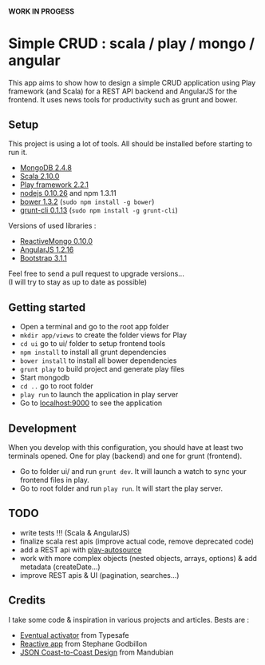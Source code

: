 #### WORK IN PROGESS

# Simple CRUD : scala / play / mongo / angular

This app aims to show how to design a simple CRUD application using Play framework (and Scala) for a REST API backend and AngularJS for the frontend.
It uses news tools for productivity such as grunt and bower.

## Setup

This project is using a lot of tools. All should be installed before starting to run it.

- [MongoDB 2.4.8](https://www.mongodb.org/)
- [Scala 2.10.0](http://www.scala-lang.org/)
- [Play framework 2.2.1](http://www.playframework.com/)
- [nodejs 0.10.26](http://nodejs.org/) and npm 1.3.11
- [bower 1.3.2](http://bower.io/) (`sudo npm install -g bower`)
- [grunt-cli 0.1.13](http://gruntjs.com/) (`sudo npm install -g grunt-cli`)

Versions of used libraries :

- [ReactiveMongo 0.10.0](http://reactivemongo.org/)
- [AngularJS 1.2.16](http://angularjs.org/)
- [Bootstrap 3.1.1](http://getbootstrap.com/)

Feel free to send a pull request to upgrade versions...  
(I will try to stay as up to date as possible)

## Getting started

- Open a terminal and go to the root app folder
- `mkdir app/views` to create the folder views for Play
- `cd ui` go to ui/ folder to setup frontend tools
- `npm install` to install all grunt dependencies
- `bower install` to install all bower dependencies
- `grunt play` to build project and generate play files
- Start mongodb
- `cd ..` go to root folder
- `play run` to launch the application in play server
- Go to [localhost:9000](http://localhost:9000/) to see the application

## Development

When you develop with this configuration, you should have at least two terminals opened. One for play (backend) and one for grunt (frontend).

- Go to folder ui/ and run `grunt dev`. It will launch a watch to sync your frontend files in play.
- Go to root folder and run `play run`. It will start the play server.

## TODO

- write tests !!! (Scala & AngularJS)
- finalize scala rest apis (improve actual code, remove deprecated code)
- add a REST api with [play-autosource](https://github.com/mandubian/play-autosource)
- work with more complex objects (nested objects, arrays, options) & add metadata (createDate...)
- improve REST apis & UI (pagination, searches...)

## Credits

I take some code & inspiration in various projects and articles. Bests are :

- [Eventual activator](https://github.com/angyjoe/eventual) from Typesafe
- [Reactive app](https://github.com/sgodbillon/reactivemongo-demo-app) from Stephane Godbillon
- [JSON Coast-to-Coast Design](http://mandubian.com/2013/01/13/JSON-Coast-to-Coast/) from Mandubian
